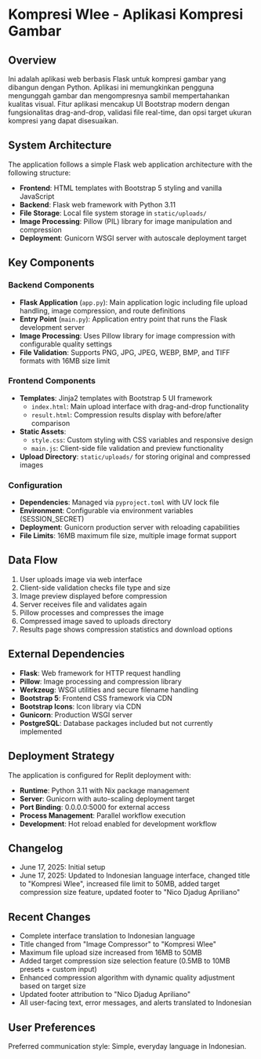 # Kompresi Wlee - Aplikasi Kompresi Gambar

## Overview
Ini adalah aplikasi web berbasis Flask untuk kompresi gambar yang dibangun dengan Python. Aplikasi ini memungkinkan pengguna mengunggah gambar dan mengompresnya sambil mempertahankan kualitas visual. Fitur aplikasi mencakup UI Bootstrap modern dengan fungsionalitas drag-and-drop, validasi file real-time, dan opsi target ukuran kompresi yang dapat disesuaikan.

## System Architecture
The application follows a simple Flask web application architecture with the following structure:
- **Frontend**: HTML templates with Bootstrap 5 styling and vanilla JavaScript
- **Backend**: Flask web framework with Python 3.11
- **File Storage**: Local file system storage in `static/uploads/`
- **Image Processing**: Pillow (PIL) library for image manipulation and compression
- **Deployment**: Gunicorn WSGI server with autoscale deployment target

## Key Components

### Backend Components
- **Flask Application** (`app.py`): Main application logic including file upload handling, image compression, and route definitions
- **Entry Point** (`main.py`): Application entry point that runs the Flask development server
- **Image Processing**: Uses Pillow library for image compression with configurable quality settings
- **File Validation**: Supports PNG, JPG, JPEG, WEBP, BMP, and TIFF formats with 16MB size limit

### Frontend Components
- **Templates**: Jinja2 templates with Bootstrap 5 UI framework
  - `index.html`: Main upload interface with drag-and-drop functionality
  - `result.html`: Compression results display with before/after comparison
- **Static Assets**:
  - `style.css`: Custom styling with CSS variables and responsive design
  - `main.js`: Client-side file validation and preview functionality
- **Upload Directory**: `static/uploads/` for storing original and compressed images

### Configuration
- **Dependencies**: Managed via `pyproject.toml` with UV lock file
- **Environment**: Configurable via environment variables (SESSION_SECRET)
- **Deployment**: Gunicorn production server with reloading capabilities
- **File Limits**: 16MB maximum file size, multiple image format support

## Data Flow
1. User uploads image via web interface
2. Client-side validation checks file type and size
3. Image preview displayed before compression
4. Server receives file and validates again
5. Pillow processes and compresses the image
6. Compressed image saved to uploads directory
7. Results page shows compression statistics and download options

## External Dependencies
- **Flask**: Web framework for HTTP request handling
- **Pillow**: Image processing and compression library
- **Werkzeug**: WSGI utilities and secure filename handling
- **Bootstrap 5**: Frontend CSS framework via CDN
- **Bootstrap Icons**: Icon library via CDN
- **Gunicorn**: Production WSGI server
- **PostgreSQL**: Database packages included but not currently implemented

## Deployment Strategy
The application is configured for Replit deployment with:
- **Runtime**: Python 3.11 with Nix package management
- **Server**: Gunicorn with auto-scaling deployment target
- **Port Binding**: 0.0.0.0:5000 for external access
- **Process Management**: Parallel workflow execution
- **Development**: Hot reload enabled for development workflow

## Changelog
- June 17, 2025: Initial setup
- June 17, 2025: Updated to Indonesian language interface, changed title to "Kompresi Wlee", increased file limit to 50MB, added target compression size feature, updated footer to "Nico Djadug Apriliano"

## Recent Changes
- Complete interface translation to Indonesian language
- Title changed from "Image Compressor" to "Kompresi Wlee"
- Maximum file upload size increased from 16MB to 50MB
- Added target compression size selection feature (0.5MB to 10MB presets + custom input)
- Enhanced compression algorithm with dynamic quality adjustment based on target size
- Updated footer attribution to "Nico Djadug Apriliano"
- All user-facing text, error messages, and alerts translated to Indonesian

## User Preferences
Preferred communication style: Simple, everyday language in Indonesian.